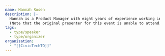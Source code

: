 ```yaml
---
name: Hannah Rosen
description: |-
  Hannah is a Product Manager with eight years of experience working in the corporate tech industry and one year of experience working to harness the power of the tech industry for social good.
  (Note that the original presenter for this event is unable to attend; we hope to reschedule them for a future date.)
tags:
  - type/speaker
  - type/organizer
organization:
  - "[[CivicTechTO]]"
---
```

